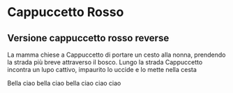 
# Cappuccetto Rosso
## Versione cappuccetto rosso reverse 

La mamma chiese a Cappuccetto di portare un cesto alla nonna, prendendo la strada più breve attraverso il bosco.
Lungo la strada Cappuccetto incontra un lupo cattivo, impaurito lo uccide e lo mette nella cesta

Bella ciao bella ciao bella ciao ciao ciao
